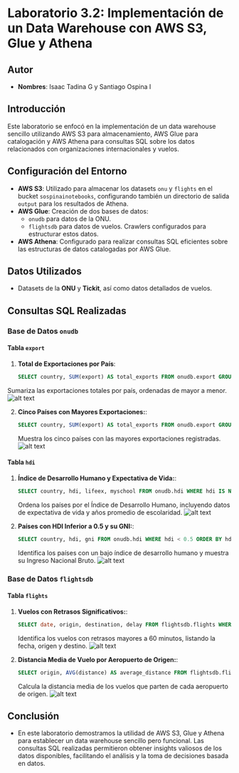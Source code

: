 # Laboratorio 3.2: Implementación de un Data Warehouse con AWS S3, Glue y Athena

## Autor
- **Nombres**: Isaac Tadina G y Santiago Ospina I 

## Introducción
Este laboratorio se enfocó en la implementación de un data warehouse sencillo utilizando AWS S3 para almacenamiento, AWS Glue para catalogación y AWS Athena para consultas SQL sobre los datos relacionados con organizaciones internacionales y vuelos.

## Configuración del Entorno
- **AWS S3**: Utilizado para almacenar los datasets `onu` y `flights` en el bucket `sospinainotebooks`, configurando también un directorio de salida `output` para los resultados de Athena.
- **AWS Glue**: Creación de dos bases de datos:
  - `onudb` para datos de la ONU.
  - `flightsdb` para datos de vuelos.
  Crawlers configurados para estructurar estos datos.
- **AWS Athena**: Configurado para realizar consultas SQL eficientes sobre las estructuras de datos catalogadas por AWS Glue.

## Datos Utilizados
- Datasets de la **ONU** y **Tickit**, así como datos detallados de vuelos.

## Consultas SQL Realizadas
### Base de Datos `onudb`
#### Tabla `export`
1. **Total de Exportaciones por País**:
   ```sql
   SELECT country, SUM(export) AS total_exports FROM onudb.export GROUP BY country ORDER BY total_exports DESC;
   ```
  Sumariza las exportaciones totales por país, ordenadas de mayor a menor.
  ![alt text](image.png)

2. **Cinco Países con Mayores Exportaciones:**:
   ```sql
   SELECT country, SUM(export) AS total_exports FROM onudb.export GROUP BY country ORDER BY total_exports DESC LIMIT 5;
   ```
   Muestra los cinco países con las mayores exportaciones registradas.
   ![alt text](image-1.png)

#### Tabla `hdi`
1. **Índice de Desarrollo Humano y Expectativa de Vida:**:
   ```sql
   SELECT country, hdi, lifeex, myschool FROM onudb.hdi WHERE hdi IS NOT NULL ORDER BY hdi DESC;
   ```
   Ordena los países por el Índice de Desarrollo Humano, incluyendo datos de expectativa de vida y años promedio de escolaridad.
   ![alt text](image-2.png)

2. **Países con HDI Inferior a 0.5 y su GNI:**:
   ```sql
   SELECT country, hdi, gni FROM onudb.hdi WHERE hdi < 0.5 ORDER BY hdi;
   ```
   Identifica los países con un bajo índice de desarrollo humano y muestra su Ingreso Nacional Bruto.
   ![alt text](image-3.png)

### Base de Datos `flightsdb`
#### Tabla `flights`
1. **Vuelos con Retrasos Significativos:**:
   ```sql
   SELECT date, origin, destination, delay FROM flightsdb.flights WHERE delay > 60 ORDER BY delay DESC;
   ```
   Identifica los vuelos con retrasos mayores a 60 minutos, listando la fecha, origen y destino.
   ![alt text](image-4.png)

2. **Distancia Media de Vuelo por Aeropuerto de Origen:**:
   ```sql
   SELECT origin, AVG(distance) AS average_distance FROM flightsdb.flights GROUP BY origin;
   ```
   Calcula la distancia media de los vuelos que parten de cada aeropuerto de origen.
   ![alt text](image-5.png)

## Conclusión
- En este laboratorio demostramos la utilidad de AWS S3, Glue y Athena para establecer un data warehouse sencillo pero funcional. Las consultas SQL realizadas permitieron obtener insights valiosos de los datos disponibles, facilitando el análisis y la toma de decisiones basada en datos.

